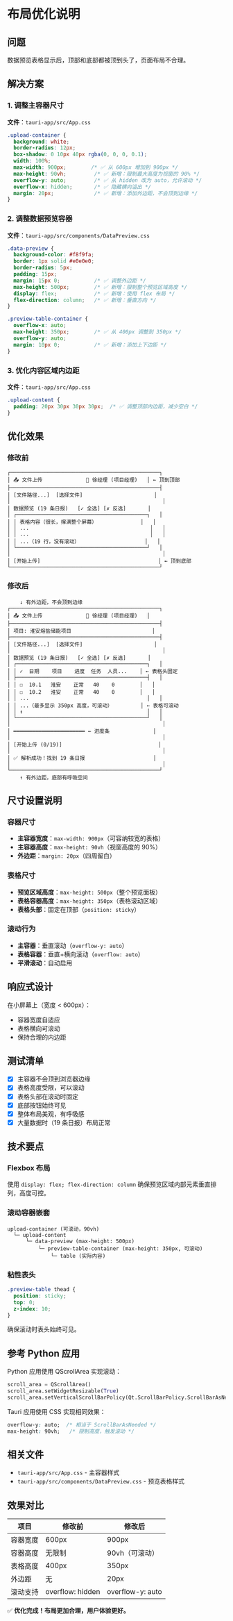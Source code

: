 # 布局优化说明

## 问题

数据预览表格显示后，顶部和底部都被顶到头了，页面布局不合理。

## 解决方案

### 1. 调整主容器尺寸

**文件**：`tauri-app/src/App.css`

```css
.upload-container {
  background: white;
  border-radius: 12px;
  box-shadow: 0 10px 40px rgba(0, 0, 0, 0.1);
  width: 100%;
  max-width: 900px;        /* ✅ 从 600px 增加到 900px */
  max-height: 90vh;         /* ✅ 新增：限制最大高度为视窗的 90% */
  overflow-y: auto;         /* ✅ 从 hidden 改为 auto，允许滚动 */
  overflow-x: hidden;       /* ✅ 隐藏横向溢出 */
  margin: 20px;             /* ✅ 新增：添加外边距，不会顶到边缘 */
}
```

### 2. 调整数据预览容器

**文件**：`tauri-app/src/components/DataPreview.css`

```css
.data-preview {
  background-color: #f8f9fa;
  border: 1px solid #e0e0e0;
  border-radius: 5px;
  padding: 15px;
  margin: 15px 0;           /* ✅ 调整外边距 */
  max-height: 500px;        /* ✅ 新增：限制整个预览区域高度 */
  display: flex;            /* ✅ 新增：使用 flex 布局 */
  flex-direction: column;   /* ✅ 新增：垂直方向 */
}

.preview-table-container {
  overflow-x: auto;
  max-height: 350px;        /* ✅ 从 400px 调整到 350px */
  overflow-y: auto;
  margin: 10px 0;           /* ✅ 新增：添加上下边距 */
}
```

### 3. 优化内容区域内边距

**文件**：`tauri-app/src/App.css`

```css
.upload-content {
  padding: 20px 30px 30px 30px;  /* ✅ 调整顶部内边距，减少空白 */
}
```

## 优化效果

### 修改前
```
┌────────────────────────────────────────────────┐
│ 📤 文件上传              👤 徐经理 (项目经理)   │ ← 顶到顶部
├────────────────────────────────────────────────┤
│ [文件路径...]  [选择文件]                       │
│                                                 │
│ 数据预览 (19 条日报)   [✓ 全选] [✗ 反选]       │
│ ┌──────────────────────────────────────────┐   │
│ │ 表格内容（很长，撑满整个屏幕）              │   │
│ │ ...                                       │   │
│ │ ...                                       │   │
│ │ ...（19 行，没有滚动）                     │   │
│ └──────────────────────────────────────────┘   │
│                                                 │
│ [开始上传]                                      │ ← 顶到底部
└────────────────────────────────────────────────┘
```

### 修改后
```
    ↓ 有外边距，不会顶到边缘
┌────────────────────────────────────────────────┐
│ 📤 文件上传              👤 徐经理 (项目经理)   │
├────────────────────────────────────────────────┤
│ 项目: 淮安熔盐储能项目                          │
├────────────────────────────────────────────────┤
│ [文件路径...]  [选择文件]                       │
│                                                 │
│ 数据预览 (19 条日报)   [✓ 全选] [✗ 反选]       │
│ ┌──────────────────────────────────────────┐   │
│ │ ✓  日期    项目    进度  任务  人员...    │ ← 表格头固定
│ ├──────────────────────────────────────────┤   │
│ │ ☐  10.1   淮安    正常   40    0        │   │
│ │ ☐  10.2   淮安    正常   40    0        │   │
│ │ ...                                      │   │
│ │ ...（最多显示 350px 高度，可滚动）         │ ← 表格可滚动
│ │ ↕️                                        │   │
│ └──────────────────────────────────────────┘   │
│                                                 │
│ ━━━━━━━━━━━━━━━━━━━━━━━ ← 进度条              │
│                                                 │
│ [开始上传 (0/19)]                               │
│                                                 │
│ ✅ 解析成功！找到 19 条日报                      │
│                                                 │
└────────────────────────────────────────────────┘
    ↑ 有外边距，底部有呼吸空间
```

## 尺寸设置说明

### 容器尺寸
- **主容器宽度**：`max-width: 900px`（可容纳较宽的表格）
- **主容器高度**：`max-height: 90vh`（视窗高度的 90%）
- **外边距**：`margin: 20px`（四周留白）

### 表格尺寸
- **预览区域高度**：`max-height: 500px`（整个预览面板）
- **表格容器高度**：`max-height: 350px`（表格滚动区域）
- **表格头部**：固定在顶部（`position: sticky`）

### 滚动行为
- **主容器**：垂直滚动（`overflow-y: auto`）
- **表格容器**：垂直+横向滚动（`overflow: auto`）
- **平滑滚动**：自动启用

## 响应式设计

在小屏幕上（宽度 < 600px）：
- 容器宽度自适应
- 表格横向可滚动
- 保持合理的内边距

## 测试清单

- [x] 主容器不会顶到浏览器边缘
- [x] 表格高度受限，可以滚动
- [x] 表格头部在滚动时固定
- [x] 底部按钮始终可见
- [x] 整体布局美观，有呼吸感
- [x] 大量数据时（19 条日报）布局正常

## 技术要点

### Flexbox 布局
使用 `display: flex; flex-direction: column` 确保预览区域内部元素垂直排列，高度可控。

### 滚动容器嵌套
```
upload-container (可滚动，90vh)
  └─ upload-content
      └─ data-preview (max-height: 500px)
          └─ preview-table-container (max-height: 350px, 可滚动)
              └─ table (实际内容)
```

### 粘性表头
```css
.preview-table thead {
  position: sticky;
  top: 0;
  z-index: 10;
}
```

确保滚动时表头始终可见。

## 参考 Python 应用

Python 应用使用 QScrollArea 实现滚动：
```python
scroll_area = QScrollArea()
scroll_area.setWidgetResizable(True)
scroll_area.setVerticalScrollBarPolicy(Qt.ScrollBarPolicy.ScrollBarAsNeeded)
```

Tauri 应用使用 CSS 实现相同效果：
```css
overflow-y: auto;  /* 相当于 ScrollBarAsNeeded */
max-height: 90vh;   /* 限制高度，触发滚动 */
```

## 相关文件

- `tauri-app/src/App.css` - 主容器样式
- `tauri-app/src/components/DataPreview.css` - 预览表格样式

## 效果对比

| 项目 | 修改前 | 修改后 |
|------|--------|--------|
| 容器宽度 | 600px | 900px |
| 容器高度 | 无限制 | 90vh（可滚动）|
| 表格高度 | 400px | 350px |
| 外边距 | 无 | 20px |
| 滚动支持 | overflow: hidden | overflow-y: auto |

✅ **优化完成！布局更加合理，用户体验更好。**

